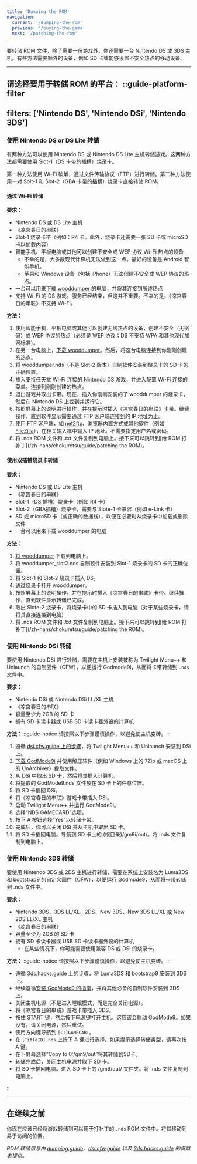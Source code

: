 ```yaml
---
title: 'Dumping the ROM'
navigation:
  current: '/dumping-the-rom'
  previous: '/buying-the-game'
  next: '/patching-the-rom'
---
```


要转储 ROM 文件，除了需要一份游戏外，你还需要一台 Nintendo DS 或 3DS 主机。有些方法需要额外的设备，例如 SD 卡或能够设置不安全热点的移动设备。

---

**请选择要用于转储 ROM 的平台：**
::guide-platform-filter
---
filters: ['Nintendo DS', 'Nintendo DSi', 'Nintendo 3DS']
---
<div class="platform-filtered platform-nintendo_ds">

### 使用 Nintendo DS or DS Lite 转储
有两种方法可以使用 Nintendo DS 或 Nintendo DS Lite 主机转储游戏。这两种方法都需要使用 Slot-1（DS 卡带的插槽）烧录卡。

第一种方法使用 Wi-Fi 破解，通过文件传输协议（FTP）进行转储。第二种方法使用一对 Solt-1 和 Slot-2（GBA 卡带的插槽）烧录卡直接转储 ROM。

#### 通过 Wi-Fi 转储
**要求：**
* Nintendo DS 或 DS Lite 主机
* 《凉宫春日的串联》
* Slot-1 烧录卡带（例如：R4 卡。此外，烧录卡还需要一张 SD 卡或 microSD 卡以加载内容）
* 智能手机、平板电脑或其他可以创建不安全或 WEP 协议 Wi-Fi 热点的设备
  - 不幸的是，大多数现代计算机无法做到这一点。最好的设备是 Android 智能手机。
  - 苹果和 Windows 设备（包括 iPhone）无法创建不安全或 WEP 协议的热点。
* 一台可以用来[下载 wooddumper](https://digiex.net/threads/wood-dumper-dump-nintendo-ds-roms-and-save-games-over-wi-fi-with-an-nintendo-ds.14729/) 的电脑，并将其连接到所述热点
* 支持 Wi-Fi 的 DS 游戏。服务已经结束，但这并不重要。不幸的是，《凉宫春日的串联》不支持 Wi-Fi。

**方法：**
1. 使用智能手机、平板电脑或其他可以创建无线热点的设备，创建不安全（无密码）或 WEP 协议的热点（必须是 WEP 协议；DS 不支持 WPA 和其他现代加密标准）。
2. 在另一台电脑上，[下载 wooddumper](https://digiex.net/threads/wood-dumper-dump-nintendo-ds-roms-and-save-games-over-wi-fi-with-an-nintendo-ds.14729/)。然后，将这台电脑连接到你刚刚创建的热点。
3. 将 wooddumper.nds（不是 Slot-2 版本）自制软件安装到烧录卡的 SD 卡的正确位置。
4. 插入支持任天堂 Wi-Fi 连接的 Nintendo DS 游戏，并进入配置 Wi-Fi 连接的菜单。连接到刚刚创建的热点。
5. 退出游戏并取出卡带。现在，插入你刚刚安装的了 wooddumper 的烧录卡，然后在 Nintendo DS 上找到并运行它。
6. 按照屏幕上的说明进行操作，并在提示时插入《凉宫春日的串联》卡带。继续操作，直到软件显示需要通过 FTP 客户端连接到的 IP 地址为止。
7. 使用 FTP 客户端，如 [net2ftp](https://www.net2ftp.com/)、浏览器内置方式或其他软件（例如 [FileZilla](https://filezilla-project.org/)），在相关输入框中输入 IP 地址。不需要指定用户名或密码。
8. 将 .nds ROM 文件和 .txt 文件复制到电脑上。接下来可以跳转到[给 ROM 打补丁](/zh-hans/chokuretsu/guide/patching the ROM)。

#### 使用双插槽烧录卡转储
**要求：**
* Nintendo DS 或 DS Lite 主机
* 《凉宫春日的串联》
* Slot-1（DS 插槽）烧录卡（例如 R4 卡）
* Slot-2（GBA插槽）烧录卡，需要与 Slote-1 卡兼容（例如 e-Link 卡）
* SD 或 microSD 卡（或正确的数据线），以便在必要时从烧录卡中加载或删除文件
* 一台可以用来下载 wooddumper 的电脑

**方法：**
1. [将 wooddumper](https://digiex.net/threads/wood-dumper-dump-nintendo-ds-roms-and-save-games-over-wi-fi-with-an-nintendo-ds.14729/) 下载到电脑上。
2. 将 wooddumper_slot2.nds 自制软件安装到 Slot-1 烧录卡的 SD 卡的正确位置。
3. 将 Slot-1 和 Slot-2 烧录卡插入 DS。
4. 通过烧录卡打开 wooddumper。
5. 按照屏幕上的说明操作，并在提示时插入《凉宫春日的串联》卡带。继续操作，直到软件显示转储已完成。
6. 取出 Slote-2 烧录卡，将烧录卡中的 SD 卡插入到电脑（对于某些烧录卡，请将其直接连接到电脑）
7. 将 .nds ROM 文件和 .txt 文件复制到电脑上。接下来可以跳转到[给 ROM 打补丁](/zh-hans/chokuretsu/guide/patching the ROM)。

</div>

<div class="platform-filtered platform-nintendo_dsi">

### 使用 Nintendo DSi 转储

要使用 Nintendo DSi 进行转储，需要在主机上安装被称为 Twilight Menu++ 和 Unlaunch 的自制固件（CFW），以便运行 Godmode9i，从而将卡带转储到 `.nds` 文件中。

**要求：**
* Nintendo DSi 或 Nintendo DSi LL/XL 主机
* 《凉宫春日的串联》
* 容量至少为 2GB 的 SD 卡
* 拥有 SD 卡读卡器或 USB SD 卡读卡器外设的计算机

**方法：**
::guide-notice
请按照以下步骤谨慎操作，以避免使主机变砖。
::
1. 遵循 [dsi.cfw.guide 上的步骤](https://dsi.cfw.guide/zh_CN/launching-the-exploit.html)，将 Twilight Menu++ 和 Unlaunch 安装到 DSi 上。
2. [下载 GodMode9i](https://github.com/DS-Homebrew/GodMode9i/releases) 并使用解压软件（例如 Windows 上的 7Zip 或 macOS 上的 UnArchiver）提取文件。
3. 从 DSi 中取出 SD 卡，然后将其插入计算机。
4. 将提取的 GodMode9.nds 文件放在 SD 卡上的任意位置。
5. 将 SD 卡插回 DSi。
6. 将《凉宫春日的串联》游戏卡带插入 DSi。
7. 启动 Twilight Menu++ 并运行 GodMode9i。
8. 选择“NDS GAMECARD”选项。
9. 按下 A 按钮选择“Yes”以转储卡带。
10. 完成后，你可以关闭 DSi 并从主机中取出 SD 卡。
11. 将 SD 卡插回电脑。导航到 SD 卡上的 (根目录)/gm9i/out/。将 .nds 文件复制到电脑上。


</div>

<div class="platform-filtered platform-nintendo_3ds">

### 使用 Nintendo 3DS 转储

要使用 Nintendo 3DS 或 2DS 主机进行转储，需要在系统上安装名为 Luma3DS 和 bootstrap9 的自定义固件（CFW），以便运行 Godmode9，从而将卡带转储到 .nds 文件中。

**要求：**
* Nintendo 3DS、3DS LL/XL、2DS、New 3DS、New 3DS LL/XL 或 New 2DS LL/XL 主机
* 《凉宫春日的串联》
* 容量至少为 2GB 的 SD 卡
* 拥有 SD 卡读卡器或 USB SD 卡读卡器外设的计算机
  * 在某些情况下，你可能需要使用兼容 DS 或 DSi 的烧录卡。

**方法：**
::guide-notice
请按照以下步骤谨慎操作，以避免使主机变砖。
::
* 遵循 [3ds.hacks.guide 上的步骤](https://3ds.hacks.guide/zh_CN/get-started.html)，将 Luma3DS 和 bootstrap9 安装到 3DS 上。
* 继续遵循[安装 GodMode9 的指南](https://3ds.hacks.guide/zh_CN/finalizing-setup.html)，并将其他必备的自制软件安装到 3DS 上。
* 关闭主机电源（不是进入睡眠模式，而是完全关闭电源）。
* 将《凉宫春日的串联》游戏卡带插入 3DS。
* 按住 START 键，然后按下电源键打开主机。这应该会启动 GodMode9。如果没有，请关闭电源，然后重试。
* 使用方向键导航到 `[C:]GAMECART`。
* 在 `[TitleID].nds` 上按下 A 键进行选择。如果提示选择转储类型，请再次按 A 键。
* 在下屏幕选择“Copy to 0:/gm9/out”将其转储到SD卡。
* 转储完成后，关闭主机电源并取下 SD 卡。
* 将 SD 卡插回电脑。进入 SD 卡上的 /gm9/out/ 文件夹。将 .nds 文件复制到电脑上。

</div>
::

---

## 在继续之前
你现在应该已经将游戏转储到可以用于打补丁的 `.nds` ROM 文件中。将其移动到易于访问的位置。

*ROM 转储信息由 [dumping.guide](https://dumping.guide/carts/nintendo/ds)、[dsi.cfw.guide](https://dsi.cfw.guide/) 以及 [3ds.hacks.guide](https://3ds.hacks.guide/) 的贡献者提供。*